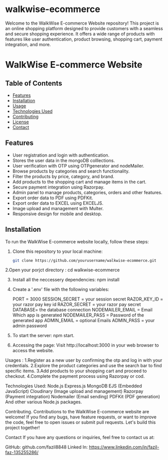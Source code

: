 # walkwise-ecommerce
Welcome to the WalkWise E-commerce Website repository! This project is an online shopping platform designed to provide customers with a seamless and secure shopping experience. It offers a wide range of products with features like user authentication, product browsing, shopping cart, payment integration, and more.
# WalkWise E-commerce Website

## Table of Contents

- [Features](#features)
- [Installation](#installation)
- [Usage](#usage)
- [Technologies Used](#technologies-used)
- [Contributing](#contributing)
- [License](#license)
- [Contact](#contact)

## Features

- User registration and login with authentication.
- Stores the user data in the mongoDB colllections.
- User verification with OTP using OTPgenerator and nodeMailer.
- Browse products by categories and search functionality.
- Filter the products by price, category, and brand.
- Add products to the shopping cart and manage items in the cart.
- Secure payment integration using Razorpay.
- Admin panel to manage products, categories, orders and other features.
- Export order data to PDF using PDFKit.
- Export order data to EXCEL using EXCELJS.
- Image upload and management with Multer.
- Responsive design for mobile and desktop.

## Installation

To run the WalkWise E-commerce website locally, follow these steps:

1. Clone this repository to your local machine:

   ```bash
   git clone https://github.com/yourusername/walkwise-ecommerce.git
2.Open your porjct directory :
  cd walkwise-ecommerce

3. Install all the neccessery dependencies:
  npm install

4. Create a '.env' file with the following variables:

   PORT = 3000 
   SESSION_SECRET = your session secret
   RAZOR_KEY_ID = your razor pay key id
   RAZOR_SECRET = your razor pay secret
   DATABASE= the database connection
   NODEMAILER_EMAIL = Email Which app is generated
   NODEMAILER_PASS = Password of the generated app
   ADMIN_EMAIL = optional Emails
   ADMIN_PASS = your admin password

5. To start the server:
   npm start.

6. Accessing the page:
   Visit http://localhost:3000 in your web browser to access the website.

Usages :
1.Register as a new user by confirming the otp and log in with your credentials.
2.Explore the product categories and use the search bar to find specific items.
3.Add products to your shopping cart and proceed to checkout.
4.Complete the payment process using Razorpay or cod.

Technologies Used:
  Node.js
  Express.js
  MongoDB
  EJS (Embedded JavaScript)
  Cloudinary (Image upload and management)
  Razorpay (Payment integration)
  Nodemailer (Email sending)
  PDFKit (PDF generation)
  And other various Node.js packages.


Contributing.
    Contributions to the WalkWise E-commerce website are welcome! If you find any bugs, have feature requests, or want to improve the code, feel free to open issues or submit pull requests. Let's build this project together!


Contact
If you have any questions or inquiries, feel free to contact us at:

GitHub: github.com/fazil8848
Linked In: https://www.linkedin.com/in/fazil-faz-135255286/





